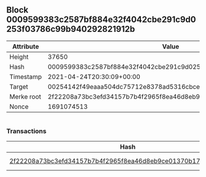 ## Block 0009599383c2587bf884e32f4042cbe291c9d0253f03786c99b940292821912b

Attribute | Value
--- | ---
Height | 37650
Hash | 0009599383c2587bf884e32f4042cbe291c9d0253f03786c99b940292821912b
Timestamp | 2021-04-24T20:30:09+00:00
Target | 00254142f49eaaa504dc75712e8378ad5316cbcead634704b3734b6271167cc4
Merke root | 2f22208a73bc3efd34157b7b4f2965f8ea46d8eb9ce01370b17ff79a0cc4d2a7
Nonce | 1691074513

```

```

### Transactions

Hash | Amount
--- | ---
[2f22208a73bc3efd34157b7b4f2965f8ea46d8eb9ce01370b17ff79a0cc4d2a7](2f22208a73bc3efd34157b7b4f2965f8ea46d8eb9ce01370b17ff79a0cc4d2a7.md) | 10.00000000 SKEPTI 
